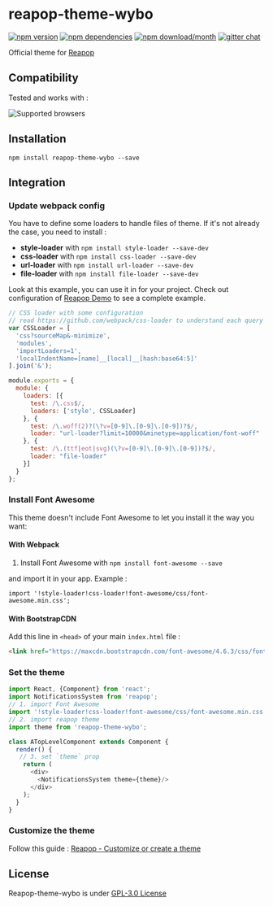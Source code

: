 # reapop-theme-wybo

[![npm version](https://img.shields.io/npm/v/reapop-theme-wybo.svg?style=flat-square)](https://www.npmjs.com/package/reapop-theme-wybo) [![npm dependencies](https://img.shields.io/david/LouisBarranqueiro/reapop-theme-wybo.svg?style=flat-square)](https://www.npmjs.com/package/reapop-theme-wybo) [![npm download/month](https://img.shields.io/npm/dm/reapop-theme-wybo.svg?style=flat-square)](https://www.npmjs.com/package/reapop-theme-wybo) [![gitter chat](https://img.shields.io/gitter/room/LouisBarranqueiro/reapop-theme-wybo.svg?style=flat-square)](https://gitter.im/LouisBarranqueiro/reapop-theme-wybo)

Official theme for [Reapop](https://github.com/LouisBarranqueiro/reapop) 

## Compatibility

Tested and works with :

![Supported browsers](https://reapop-theme-wybo.s3.eu-central-1.amazonaws.com/supported-browsers.jpg)

## Installation

```
npm install reapop-theme-wybo --save
```

## Integration

### Update webpack config

You have to define some loaders to handle files of theme. If it's not already the case, you need to install :

 - **style-loader** with `npm install style-loader --save-dev`
 - **css-loader** with `npm install css-loader --save-dev`
 - **url-loader** with `npm install url-loader --save-dev`
 - **file-loader** with `npm install file-loader --save-dev`

Look at this example, you can use it in for your project. Check out configuration of [Reapop Demo](https://github.com/LouisBarranqueiro/reapop) to see a complete example.

``` js
// CSS loader with some configuration
// read https://github.com/webpack/css-loader to understand each query parameters
var CSSLoader = [
  'css?sourceMap&-minimize',
  'modules',
  'importLoaders=1',
  'localIndentName=[name]__[local]__[hash:base64:5]'
].join('&');

module.exports = {
  module: {
    loaders: [{
      test: /\.css$/,
      loaders: ['style', CSSLoader]
    }, {
      test: /\.woff(2)?(\?v=[0-9]\.[0-9]\.[0-9])?$/,
      loader: "url-loader?limit=10000&minetype=application/font-woff"
    }, {
      test: /\.(ttf|eot|svg)(\?v=[0-9]\.[0-9]\.[0-9])?$/,
      loader: "file-loader"
    }]
  }
};
```

### Install Font Awesome

This theme doesn't include Font Awesome to let you install it the way you want:

#### With Webpack

1. Install Font Awesome with `npm install font-awesome --save` 

and import it in your app. Example :

```
import '!style-loader!css-loader!font-awesome/css/font-awesome.min.css';
```

#### With BootstrapCDN

Add this line in `<head>` of your main `index.html` file :
``` html 
<link href="https://maxcdn.bootstrapcdn.com/font-awesome/4.6.3/css/font-awesome.min.css" rel="stylesheet">
```


### Set the theme

``` js
import React, {Component} from 'react';
import NotificationsSystem from 'reapop';
// 1. import Font Awesome
import '!style-loader!css-loader!font-awesome/css/font-awesome.min.css';
// 2. import reapop theme
import theme from 'reapop-theme-wybo';

class ATopLevelComponent extends Component {
  render() { 
   // 3. set `theme` prop
    return (
      <div>
        <NotificationsSystem theme={theme}/>
      </div>
    );
  }
}
```

### Customize the theme

Follow this guide : [Reapop - Customize or create a theme](https://github.com/LouisBarranqueiro/reapop/blob/master/docs/api.md#customize-or-create-a-theme)


## License 

Reapop-theme-wybo is under [GPL-3.0 License](https://github.com/LouisBarranqueiro/reapop-theme-wybo/blob/master/LICENSE)